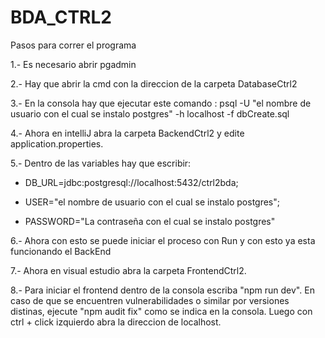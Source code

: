 # BDA_CTRL2

Pasos para correr el programa

1.- Es necesario abrir pgadmin

2.- Hay que abrir la cmd con la direccion de la carpeta DatabaseCtrl2

3.- En la consola hay que ejecutar este comando : psql -U "el nombre de usuario con el cual se instalo postgres" -h localhost -f dbCreate.sql

4.- Ahora en intelliJ abra la carpeta BackendCtrl2 y edite application.properties.

5.- Dentro de las variables hay que escribir: 

- DB_URL=jdbc:postgresql://localhost:5432/ctrl2bda;

- USER="el nombre de usuario con el cual se instalo postgres";

- PASSWORD="La contraseña con el cual se instalo postgres"

6.- Ahora con esto se puede iniciar el proceso con Run y con esto ya esta funcionando el BackEnd

7.- Ahora en visual estudio abra la carpeta FrontendCtrl2.

8.- Para iniciar el frontend dentro de la consola escriba "npm run dev". En caso de que se encuentren vulnerabilidades o similar por versiones distinas,
ejecute "npm audit fix" como se indica en la consola. Luego con ctrl + click izquierdo abra la direccion de localhost.
